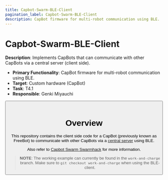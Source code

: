```yaml
---
title: Capbot-Swarm-BLE-Client
pagination_label: Capbot-Swarm-BLE-Client
description: CapBot firmware for multi-robot communication using BLE.
---
```


# Capbot-Swarm-BLE-Client

**Description**: Implements CapBots that can communicate with other CapBots via a central server (client side).

* **Primary Functionality**: CapBot firmware for multi-robot communication using BLE.
* **Target**: Custom hardware (CapBot)
* **Task**: T4.1
* **Responsible**: Genki Miyauchi

<Button label="🔗 openswarm-eu/Capbot-Swarm-BLE-Client repository" link="https://github.com/openswarm-eu/Capbot-Swarm-BLE-Client" block /><br />

# Overview

This repository contains the client side code for a CapBot (previously known as FreeBot) to communicate with other CapBots via a [central server](../100-capbot-swarm-ble-server/index.md) using BLE.

Also refer to [Capbot Swarm Swarmhack](../../../../20-noncodebase/10-enablers/20-non_ros/70-capbot-swarm-swarmhack/index.md) for more information.

>**NOTE**: The working example can currently be found in the ```work-and-charge``` branch. Make sure to ```git checkout work-and-charge``` when using the BLE-client.